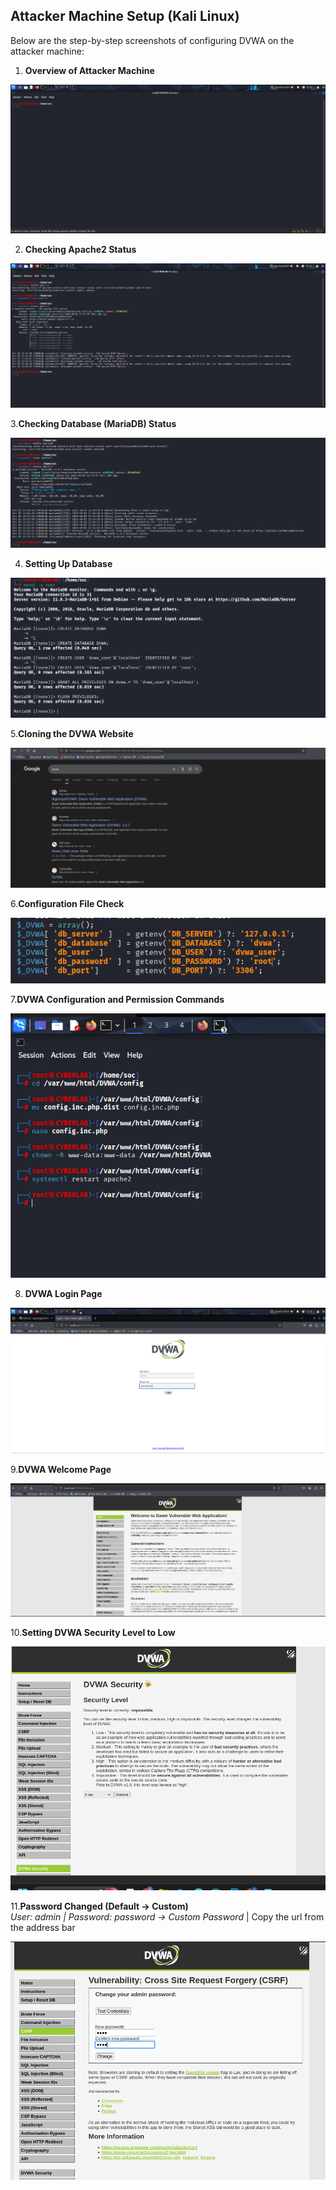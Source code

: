 ## Attacker Machine Setup (Kali Linux)

Below are the step-by-step screenshots of configuring DVWA on the attacker machine:

1. **Overview of Attacker Machine**
   
![Overview of attacker Machine](Attack_Machine.png)

2. **Checking Apache2 Status**  

![Checking Apache2 status](Appache2_Status.png)

3.**Checking Database (MariaDB) Status**  

![Checking Databse status](Mariadb_Status.png)

4. **Setting Up Database**  

![Setting Up Database](Setting_up_Databse.png)

5.**Cloning the DVWA Website**  

![Cloning the DVWA Website](Clone_the_first_website.png)

6.**Configuration File Check**  

![Configuration Checking of DVWA](Configuration_Check.png)

7.**DVWA Configuration and Permission Commands**  

![DVWA Configuration and Permission Commands](Dvwa_Config_Command.png)

8. **DVWA Login Page**  

![DVWA Login Page](DVWA_on_Attack_Machine.png)

9.**DVWA Welcome Page**  

![DVWA Welcome Page](Welcome_Page.png)

10.**Setting DVWA Security Level to Low**  

![Go to DVWA Security and changed it to low](DVWA_security_Low.png)

11.**Password Changed (Default → Custom)**  
_User: admin | Password: password → Custom Password_ | Copy the url from the address bar

![Changed the Default Password (User:admin , Password:password) to custom and copy the changing url from above](Password_Changed_on_Attack_Machine.png)


